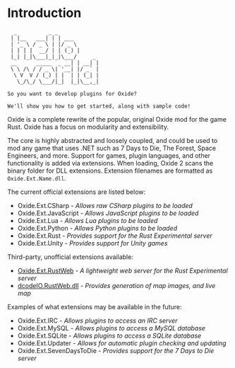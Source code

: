 # Introduction

```
  _          _ _             
 | |__   ___| | | ___        
 | '_ \ / _ \ | |/ _ \       
 | | | |  __/ | | (_) |      
 |_| |_|\___|_|_|\___/     _ 
 __      _____  _ __| | __| |
 \ \ /\ / / _ \| '__| |/ _` |
  \ V  V / (_) | |  | | (_| |
   \_/\_/ \___/|_|  |_|\__,_|

So you want to develop plugins for Oxide?

We'll show you how to get started, along with sample code!
```

Oxide is a complete rewrite of the popular, original Oxide mod for the game Rust. Oxide has a focus on modularity and extensibility.

The core is highly abstracted and loosely coupled, and could be used to mod any game that uses .NET such as 7 Days to Die, The Forest, Space Engineers, and more. Support for games, plugin languages, and other functionality is added via extensions. When loading, Oxide 2 scans the binary folder for DLL extensions. Extension filenames are formatted as `Oxide.Ext.Name.dll`.

The current official extensions are listed below:

 * Oxide.Ext.CSharp - _Allows raw CSharp plugins to be loaded_
 * Oxide.Ext.JavaScript - _Allows JavaScript plugins to be loaded_
 * Oxide.Ext.Lua - _Allows Lua plugins to be loaded_
 * Oxide.Ext.Python - _Allows Python plugins to be loaded_
 * Oxide.Ext.Rust - _Provides support for the Rust Experimental server_
 * Oxide.Ext.Unity - _Provides support for Unity games_

Third-party, unofficial extensions available:

 * [Oxide.Ext.RustWeb](http://forum.rustoxide.com/resources/768/) - _A lightweight web server for the Rust Experimental server_
 * [dcodeIO.RustWeb.dll](http://forum.rustoxide.com/resources/768/) - _Provides generation of map images, and live map_

Examples of what extensions may be available in the future:

 * Oxide.Ext.IRC - _Allows plugins to access an IRC server_
 * Oxide.Ext.MySQL - _Allows plugins to access a MySQL database_
 * Oxide.Ext.SQLite - _Allows plugins to access a SQLite database_
 * Oxide.Ext.Updater - _Allows for automatic plugin checking and updating_
 * Oxide.Ext.SevenDaysToDie - _Provides support for the 7 Days to Die server_
